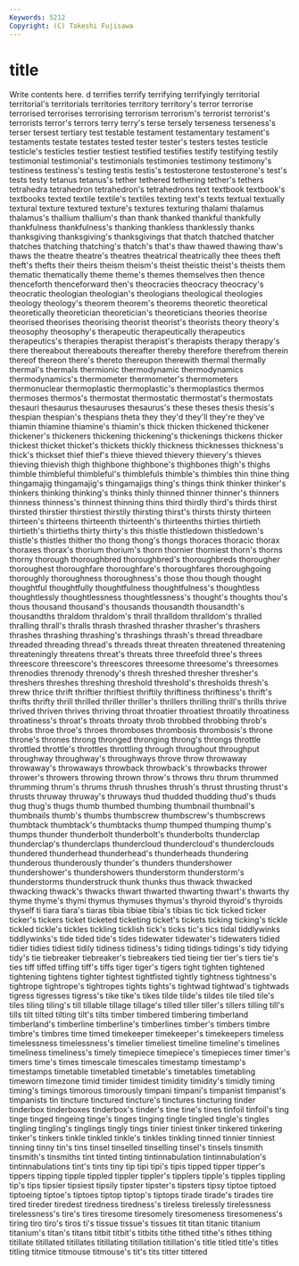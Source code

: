 ```yaml
---
Keywords: 5212 
Copyright: (C) Takeshi Fujisawa
---
```


# title

Write contents here.
d terrifies terrify
terrifying terrifyingly territorial territorial's territorials territories territory territory's terror terrorise
terrorised terrorises terrorising terrorism terrorism's terrorist terrorist's terrorists terror's terrors
terry terry's terse tersely terseness terseness's terser tersest tertiary test
testable testament testamentary testament's testaments testate testates tested tester tester's
testers testes testicle testicle's testicles testier testiest testified testifies testify
testifying testily testimonial testimonial's testimonials testimonies testimony testimony's testiness testiness's
testing testis testis's testosterone testosterone's test's tests testy tetanus tetanus's
tether tethered tethering tether's tethers tetrahedra tetrahedron tetrahedron's tetrahedrons text
textbook textbook's textbooks texted textile textile's textiles texting text's texts
textual textually textural texture textured texture's textures texturing thalami thalamus
thalamus's thallium thallium's than thank thanked thankful thankfully thankfulness thankfulness's
thanking thankless thanklessly thanks thanksgiving thanksgiving's thanksgivings that thatch thatched
thatcher thatches thatching thatching's thatch's that's thaw thawed thawing thaw's
thaws the theatre theatre's theatres theatrical theatrically thee thees theft
theft's thefts their theirs theism theism's theist theistic theist's theists
them thematic thematically theme theme's themes themselves then thence thenceforth
thenceforward then's theocracies theocracy theocracy's theocratic theologian theologian's theologians theological
theologies theology theology's theorem theorem's theorems theoretic theoretical theoretically theoretician
theoretician's theoreticians theories theorise theorised theorises theorising theorist theorist's theorists
theory theory's theosophy theosophy's therapeutic therapeutically therapeutics therapeutics's therapies therapist
therapist's therapists therapy therapy's there thereabout thereabouts thereafter thereby therefore
therefrom therein thereof thereon there's thereto thereupon therewith thermal thermally
thermal's thermals thermionic thermodynamic thermodynamics thermodynamics's thermometer thermometer's thermometers thermonuclear
thermoplastic thermoplastic's thermoplastics thermos thermoses thermos's thermostat thermostatic thermostat's thermostats
thesauri thesaurus thesauruses thesaurus's these theses thesis thesis's thespian thespian's
thespians theta they they'd they'll they're they've thiamin thiamine thiamine's
thiamin's thick thicken thickened thickener thickener's thickeners thickening thickening's thickenings
thickens thicker thickest thicket thicket's thickets thickly thickness thicknesses thickness's
thick's thickset thief thief's thieve thieved thievery thievery's thieves thieving
thievish thigh thighbone thighbone's thighbones thigh's thighs thimble thimbleful thimbleful's
thimblefuls thimble's thimbles thin thine thing thingamajig thingamajig's thingamajigs thing's
things think thinker thinker's thinkers thinking thinking's thinks thinly thinned
thinner thinner's thinners thinness thinness's thinnest thinning thins third thirdly
third's thirds thirst thirsted thirstier thirstiest thirstily thirsting thirst's thirsts
thirsty thirteen thirteen's thirteens thirteenth thirteenth's thirteenths thirties thirtieth thirtieth's
thirtieths thirty thirty's this thistle thistledown thistledown's thistle's thistles thither
tho thong thong's thongs thoraces thoracic thorax thoraxes thorax's thorium
thorium's thorn thornier thorniest thorn's thorns thorny thorough thoroughbred thoroughbred's
thoroughbreds thorougher thoroughest thoroughfare thoroughfare's thoroughfares thoroughgoing thoroughly thoroughness thoroughness's
those thou though thought thoughtful thoughtfully thoughtfulness thoughtfulness's thoughtless thoughtlessly
thoughtlessness thoughtlessness's thought's thoughts thou's thous thousand thousand's thousands thousandth
thousandth's thousandths thraldom thraldom's thrall thralldom thralldom's thralled thralling thrall's
thralls thrash thrashed thrasher thrasher's thrashers thrashes thrashing thrashing's thrashings
thrash's thread threadbare threaded threading thread's threads threat threaten threatened
threatening threateningly threatens threat's threats three threefold three's threes threescore
threescore's threescores threesome threesome's threesomes threnodies threnody threnody's thresh threshed
thresher thresher's threshers threshes threshing threshold threshold's thresholds thresh's threw
thrice thrift thriftier thriftiest thriftily thriftiness thriftiness's thrift's thrifts thrifty
thrill thrilled thriller thriller's thrillers thrilling thrill's thrills thrive thrived
thriven thrives thriving throat throatier throatiest throatily throatiness throatiness's throat's
throats throaty throb throbbed throbbing throb's throbs throe throe's throes
thromboses thrombosis thrombosis's throne throne's thrones throng thronged thronging throng's
throngs throttle throttled throttle's throttles throttling through throughout throughput throughway
throughway's throughways throve throw throwaway throwaway's throwaways throwback throwback's throwbacks
thrower thrower's throwers throwing thrown throw's throws thru thrum thrummed
thrumming thrum's thrums thrush thrushes thrush's thrust thrusting thrust's thrusts
thruway thruway's thruways thud thudded thudding thud's thuds thug thug's
thugs thumb thumbed thumbing thumbnail thumbnail's thumbnails thumb's thumbs thumbscrew
thumbscrew's thumbscrews thumbtack thumbtack's thumbtacks thump thumped thumping thump's thumps
thunder thunderbolt thunderbolt's thunderbolts thunderclap thunderclap's thunderclaps thundercloud thundercloud's thunderclouds
thundered thunderhead thunderhead's thunderheads thundering thunderous thunderously thunder's thunders thundershower
thundershower's thundershowers thunderstorm thunderstorm's thunderstorms thunderstruck thunk thunks thus thwack
thwacked thwacking thwack's thwacks thwart thwarted thwarting thwart's thwarts thy
thyme thyme's thymi thymus thymuses thymus's thyroid thyroid's thyroids thyself
ti tiara tiara's tiaras tibia tibiae tibia's tibias tic tick
ticked ticker ticker's tickers ticket ticketed ticketing ticket's tickets ticking
ticking's tickle tickled tickle's tickles tickling ticklish tick's ticks tic's
tics tidal tiddlywinks tiddlywinks's tide tided tide's tides tidewater tidewater's
tidewaters tidied tidier tidies tidiest tidily tidiness tidiness's tiding tidings
tidings's tidy tidying tidy's tie tiebreaker tiebreaker's tiebreakers tied tieing
tier tier's tiers tie's ties tiff tiffed tiffing tiff's tiffs
tiger tiger's tigers tight tighten tightened tightening tightens tighter tightest
tightfisted tightly tightness tightness's tightrope tightrope's tightropes tights tights's tightwad
tightwad's tightwads tigress tigresses tigress's tike tike's tikes tilde tilde's
tildes tile tiled tile's tiles tiling tiling's till tillable tillage
tillage's tilled tiller tiller's tillers tilling till's tills tilt tilted
tilting tilt's tilts timber timbered timbering timberland timberland's timberline timberline's
timberlines timber's timbers timbre timbre's timbres time timed timekeeper timekeeper's
timekeepers timeless timelessness timelessness's timelier timeliest timeline timeline's timelines timeliness
timeliness's timely timepiece timepiece's timepieces timer timer's timers time's times
timescale timescales timestamp timestamp's timestamps timetable timetabled timetable's timetables timetabling
timeworn timezone timid timider timidest timidity timidity's timidly timing timing's
timings timorous timorously timpani timpani's timpanist timpanist's timpanists tin tincture
tinctured tincture's tinctures tincturing tinder tinderbox tinderboxes tinderbox's tinder's tine
tine's tines tinfoil tinfoil's ting tinge tinged tingeing tinge's tinges
tinging tingle tingled tingle's tingles tingling tingling's tinglings tingly tings
tinier tiniest tinker tinkered tinkering tinker's tinkers tinkle tinkled tinkle's
tinkles tinkling tinned tinnier tinniest tinning tinny tin's tins tinsel
tinselled tinselling tinsel's tinsels tinsmith tinsmith's tinsmiths tint tinted tinting
tintinnabulation tintinnabulation's tintinnabulations tint's tints tiny tip tipi tipi's tipis
tipped tipper tipper's tippers tipping tipple tippled tippler tippler's tipplers
tipple's tipples tippling tip's tips tipsier tipsiest tipsily tipster tipster's
tipsters tipsy tiptoe tiptoed tiptoeing tiptoe's tiptoes tiptop tiptop's tiptops
tirade tirade's tirades tire tired tireder tiredest tiredness tiredness's tireless
tirelessly tirelessness tirelessness's tire's tires tiresome tiresomely tiresomeness tiresomeness's tiring
tiro tiro's tiros ti's tissue tissue's tissues tit titan titanic
titanium titanium's titan's titans titbit titbit's titbits tithe tithed tithe's
tithes tithing titillate titillated titillates titillating titillation titillation's title titled
title's titles titling titmice titmouse titmouse's tit's tits titter tittered
